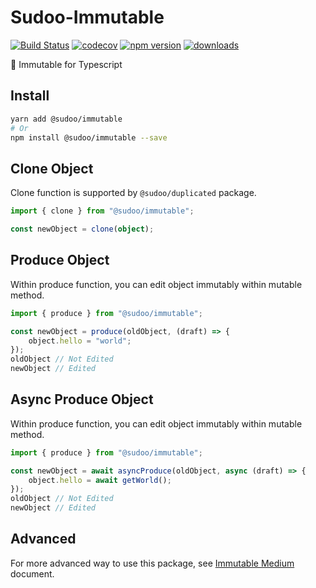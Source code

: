 # Sudoo-Immutable

[![Build Status](https://travis-ci.com/SudoDotDog/Sudoo-Immutable.svg?branch=master)](https://travis-ci.com/SudoDotDog/Sudoo-Immutable)
[![codecov](https://codecov.io/gh/SudoDotDog/Sudoo-Immutable/branch/master/graph/badge.svg)](https://codecov.io/gh/SudoDotDog/Sudoo-Immutable)
[![npm version](https://badge.fury.io/js/%40sudoo%2Fimmutable.svg)](https://www.npmjs.com/package/@sudoo/immutable)
[![downloads](https://img.shields.io/npm/dm/@sudoo/immutable.svg)](https://www.npmjs.com/package/@sudoo/immutable)

:closed_lock_with_key: Immutable for Typescript

## Install

```sh
yarn add @sudoo/immutable
# Or
npm install @sudoo/immutable --save
```

## Clone Object

Clone function is supported by `@sudoo/duplicated` package.

```ts
import { clone } from "@sudoo/immutable";

const newObject = clone(object);
```

## Produce Object

Within produce function, you can edit object immutably within mutable method.

```ts
import { produce } from "@sudoo/immutable";

const newObject = produce(oldObject, (draft) => {
    object.hello = "world";
});
oldObject // Not Edited
newObject // Edited
```

## Async Produce Object

Within produce function, you can edit object immutably within mutable method.

```ts
import { produce } from "@sudoo/immutable";

const newObject = await asyncProduce(oldObject, async (draft) => {
    object.hello = await getWorld();
});
oldObject // Not Edited
newObject // Edited
```

## Advanced

For more advanced way to use this package, see [Immutable Medium](./medium.md) document.
